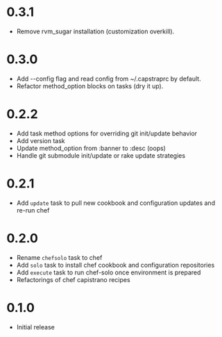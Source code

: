# 0.3.1

  * Remove rvm_sugar installation (customization overkill).

# 0.3.0

  * Add --config flag and read config from ~/.capstraprc by default.
  * Refactor method_option blocks on tasks (dry it up).

# 0.2.2

  * Add task method options for overriding git init/update behavior
  * Add version task
  * Update method_option from :banner to :desc (oops)
  * Handle git submodule init/update or rake update strategies

# 0.2.1

  * Add `update` task to pull new cookbook and configuration updates and re-run chef
# 0.2.0

  * Rename `chefsolo` task to chef
  * Add `solo` task to install chef cookbook and configuration repositories
  * Add `execute` task to run chef-solo once environment is prepared
  * Refactorings of chef capistrano recipes

# 0.1.0

  * Initial release
